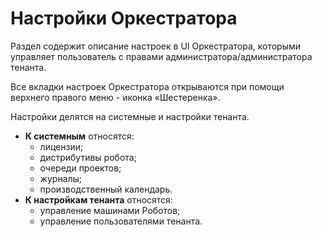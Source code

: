 # Настройки Оркестратора

Раздел содержит описание настроек в UI Оркестратора, которыми управляет пользователь с правами администратора/администратора тенанта. 

Все вкладки настроек Оркестратора открываются при помощи верхнего правого меню - иконка «Шестеренка».

Настройки делятся на системные и настройки тенанта.

* **К системным** относятся: 
  * лицензии; 
  * дистрибутивы робота;
  * очереди проектов; 
  * журналы; 
  * производственный календарь. 
* **К настройкам тенанта** относятся: 
  * управление машинами Роботов; 
  * управление пользователями тенанта.

